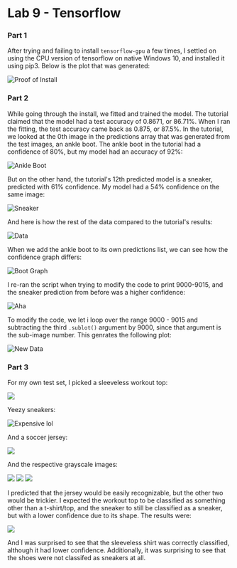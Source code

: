 # Lab 9 - Tensorflow

### Part 1

After trying and failing to install `tensorflow-gpu` a few times, I settled on using the CPU version of tensorflow on native Windows 10, and installed it using pip3. Below is the plot that was generated:

![Proof of Install](install.png)

### Part 2

While going through the install, we fitted and trained the model. The tutorial claimed that the model had a test accuracy of 0.8671, or 86.71%. When I ran the fitting, the test accuracy came back as 0.875, or 87.5%.  In the tutorial, we looked at the 0th image in the predictions array that was generated from the test images, an ankle boot. The ankle boot in the tutorial had a confidence of 80%, but my model had an accuracy of 92%:

![Ankle Boot](part2_boot.png)

But on the other hand, the tutorial's 12th predicted model is a sneaker, predicted with 61% confidence. My model had a 54% confidence on the same image:

![Sneaker](part2_sneaker.png)

And here is how the rest of the data compared to the tutorial's results:

![Data](part2_results.png)

When we add the ankle boot to its own predictions list, we can see how the confidence graph differs:

![Boot Graph](part2_boot_graph.png)

I re-ran the script when trying to modify the code to print 9000-9015, and the sneaker prediction from before was a higher confidence:

![Aha](part2_sneaker_aha.png)

To modify the code, we let i loop over the range 9000 - 9015 and subtracting the third `.sublot()` argument by 9000, since that argument is the sub-image number. This genrates the following plot:

![New Data](part2_new_data.png)

### Part 3

For my own test set, I picked a sleeveless workout top: 

![](sleeveless.png)

Yeezy sneakers:

![Expensive lol](yeezy.png)

And a soccer jersey:

![](jersey.png)


And the respective grayscale images:

![](sleeveless_grey.png)
![](yeezy_grey.png)
![](jersey_gray.png)

I predicted that the jersey would be easily recognizable, but the other two would be trickier. I expected the workout top to be classified as something other than a t-shirt/top, and the sneaker to still be classified as a sneaker, but with a lower confidence due to its shape. The results were:

![](part3_results.png)

And I was surprised to see that the sleeveless shirt was correctly classified, although it had lower confidence. Additionally, it was surprising to see that the shoes were not classifed as sneakers at all. 
